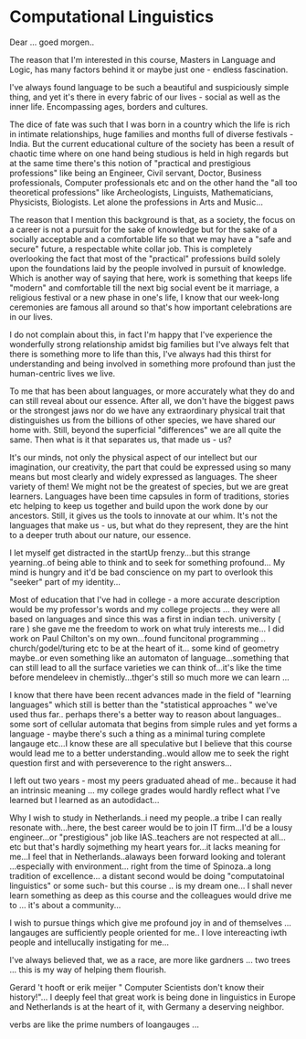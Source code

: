 
# Computational Linguistics

Dear ... goed morgen..

 
The reason that I'm interested in this course, Masters in Language and Logic, has many factors behind it or maybe just one - endless fascination.

I've always found language to be such a beautiful and suspiciously simple thing, and yet it's there in every fabric of our lives - social as well as the inner life. Encompassing ages, borders and cultures. 

The dice of fate was such that I was born in a country which the life is rich in intimate relationships, huge families and months full of diverse festivals - India. But the current educational culture of the society has been a result of chaotic time where on one hand being studious is held in high regards but at the same time there's this notion of "practical and prestigious professions" like being an Engineer, Civil servant, Doctor, Business professionals, Computer professionals etc and on the other hand the "all too theoretical professions" like Archeologists, Linguists, Mathematicians, Physicists, Biologists. Let alone the professions in Arts and Music...

The reason that I mention this background is that, as a society, the focus on a career is not a pursuit for the sake of knowledge but for the sake of a socially acceptable and a comfortable life so that we may have a "safe and secure" future, a respectable white collar job. This is completely overlooking the fact that most of the "practical" professions build solely upon the foundations laid by the people involved in pursuit of knowledge. Which is another way of saying that here, work is something that keeps life "modern" and comfortable till the next big social event be it marriage, a religious festival or a new phase in one's life, I know that our week-long ceremonies are famous all around so that's how important celebrations are in our lives. 

I do not complain about this, in fact I'm happy that I've experience the wonderfully strong relationship amidst big families but I've always felt that there is something more to life than this, I've always had this thirst for understanding and being involved in something more profound than just the human-centric lives we live.


To me that has been about languages, or more accurately what they do and can still reveal about our essence. After all, we don't have the biggest paws or the strongest jaws nor do we have any extraordinary physical trait that distinguishes us from the billions of other species, we have shared our home with. Still, beyond the superficial "differences" we are all quite the same. Then what is it that separates us, that made us - us?

It's our minds, not only the physical aspect of our intellect but our imagination, our creativity, the part that could be expressed using so many means but most clearly and widely expressed as languages. The sheer variety of them! We might not be the greatest of species, but we are great learners. Languages have been time capsules in form of traditions, stories etc helping to keep us together and build upon the work done by our ancestors. Still, it gives us the tools to innovate at our whim. It's not the languages that make us - us, but what do they represent, they are the hint to a deeper truth about our nature, our essence.







I let myself get distracted in the startUp frenzy...but this strange yearning..of being able to think and to seek for something profound... My mind is hungry and it'd be bad conscience on my part to overlook this "seeker" part of my identity...


Most of education that I've had in college - a more accurate description would be my professor's words and my college projects ... they were all based on languages and since this was a first in indian tech. university ( rare ) she gave me the freedom to work on what truly interests me... I did work on Paul Chilton's on my own...found funcitonal programming .. church/godel/turing etc to be at the heart of it... some kind of geometry maybe..or even something like an automaton of language...something that can still lead to all the surface varieties we can think of...it's like the time before mendeleev in chemistly...thger's still so much more we can learn ... 

I know that there have been recent advances made in the field of "learning languages" which still is better than the "statistical approaches " we've used thus far.. perhaps there's a better way to reason about languages.. some sort of cellular automata that begins from simple rules and yet forms a language - maybe there's such a thing as a minimal turing complete langauge etc...I know these are all speculative but I believe that this course would lead me to a better understanding..would allow me to seek the right question first and with perseverence to  the right answers...

I left out two years - most my peers graduated ahead of me.. because it had an intrinsic meaning ... my college grades would hardly reflect what I've learned but I learned as an autodidact...

Why I wish to study in Netherlands..i need my people..a tribe I can really resonate with...here, the best career would be to join IT firm...I'd be a lousy engineer...or "prestigious" job like IAS..teachers are not respected at all... etc but that's hardly sojmething my heart years for...it lacks meaning for me...I feel that in Netherlands..alaways been forward looking and tolerant ...especially with environment... right from the time of Spinoza..a long tradition of excellence... a distant second would be doing "computatoinal linguistics" or some such-  but this course .. is my dream one... I shall never learn something as deep as this course and the colleagues would drive me to ... it's about a community...

I wish to pursue things which give me profound joy in and of themselves ... langauges are sufficiently people oriented for me.. I love intereacting iwth people and intellucally instigating for me...


I've always believed that, we as a race, are more like gardners ... two trees ... this is my way of helping them flourish.


Gerard 't hooft or erik meijer " Computer Scientists don't know their history!"... I deeply feel that great work is being done in linguistics in Europe and Netherlands is at the heart of it, with Germany a deserving neighbor.

verbs are like the prime numbers of loangauges ...
